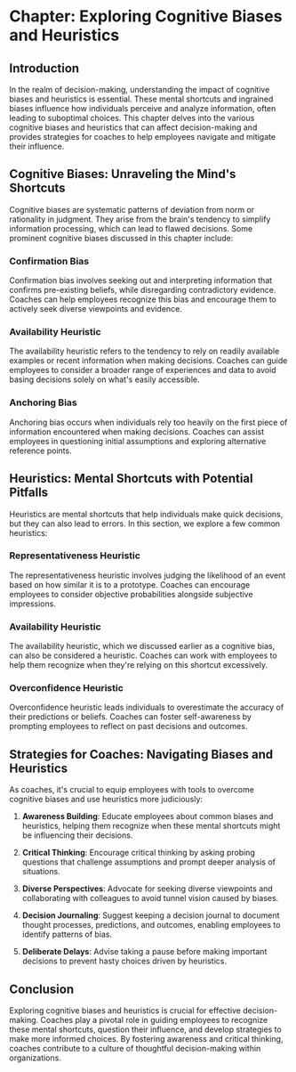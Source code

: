 Chapter: Exploring Cognitive Biases and Heuristics
==================================================

Introduction
------------

In the realm of decision-making, understanding the impact of cognitive biases and heuristics is essential. These mental shortcuts and ingrained biases influence how individuals perceive and analyze information, often leading to suboptimal choices. This chapter delves into the various cognitive biases and heuristics that can affect decision-making and provides strategies for coaches to help employees navigate and mitigate their influence.

Cognitive Biases: Unraveling the Mind's Shortcuts
-------------------------------------------------

Cognitive biases are systematic patterns of deviation from norm or rationality in judgment. They arise from the brain's tendency to simplify information processing, which can lead to flawed decisions. Some prominent cognitive biases discussed in this chapter include:

### Confirmation Bias

Confirmation bias involves seeking out and interpreting information that confirms pre-existing beliefs, while disregarding contradictory evidence. Coaches can help employees recognize this bias and encourage them to actively seek diverse viewpoints and evidence.

### Availability Heuristic

The availability heuristic refers to the tendency to rely on readily available examples or recent information when making decisions. Coaches can guide employees to consider a broader range of experiences and data to avoid basing decisions solely on what's easily accessible.

### Anchoring Bias

Anchoring bias occurs when individuals rely too heavily on the first piece of information encountered when making decisions. Coaches can assist employees in questioning initial assumptions and exploring alternative reference points.

Heuristics: Mental Shortcuts with Potential Pitfalls
----------------------------------------------------

Heuristics are mental shortcuts that help individuals make quick decisions, but they can also lead to errors. In this section, we explore a few common heuristics:

### Representativeness Heuristic

The representativeness heuristic involves judging the likelihood of an event based on how similar it is to a prototype. Coaches can encourage employees to consider objective probabilities alongside subjective impressions.

### Availability Heuristic

The availability heuristic, which we discussed earlier as a cognitive bias, can also be considered a heuristic. Coaches can work with employees to help them recognize when they're relying on this shortcut excessively.

### Overconfidence Heuristic

Overconfidence heuristic leads individuals to overestimate the accuracy of their predictions or beliefs. Coaches can foster self-awareness by prompting employees to reflect on past decisions and outcomes.

Strategies for Coaches: Navigating Biases and Heuristics
--------------------------------------------------------

As coaches, it's crucial to equip employees with tools to overcome cognitive biases and use heuristics more judiciously:

1. **Awareness Building**: Educate employees about common biases and heuristics, helping them recognize when these mental shortcuts might be influencing their decisions.

2. **Critical Thinking**: Encourage critical thinking by asking probing questions that challenge assumptions and prompt deeper analysis of situations.

3. **Diverse Perspectives**: Advocate for seeking diverse viewpoints and collaborating with colleagues to avoid tunnel vision caused by biases.

4. **Decision Journaling**: Suggest keeping a decision journal to document thought processes, predictions, and outcomes, enabling employees to identify patterns of bias.

5. **Deliberate Delays**: Advise taking a pause before making important decisions to prevent hasty choices driven by heuristics.

Conclusion
----------

Exploring cognitive biases and heuristics is crucial for effective decision-making. Coaches play a pivotal role in guiding employees to recognize these mental shortcuts, question their influence, and develop strategies to make more informed choices. By fostering awareness and critical thinking, coaches contribute to a culture of thoughtful decision-making within organizations.

